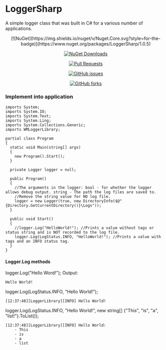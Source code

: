 # LoggerSharp
A simple logger class that was built in C# for a various number of applications.

<center>
[![NuGet](https://img.shields.io/nuget/v/Nuget.Core.svg?style=for-the-badge)](https://www.nuget.org/packages/LoggerSharp/1.0.5)

[![NuGet Downloads](https://img.shields.io/nuget/dt/Microsoft.AspNetCore.Mvc.svg?style=for-the-badge)](https://www.nuget.org/stats/packages/LoggerSharp?groupby=Version)

[![Pull Requests](https://img.shields.io/github/issues-pr/cdnjs/cdnjs.svg?style=for-the-badge)](https://github.com/WinMister332/LoggerSharp/pulls)

[![GitHub issues](https://img.shields.io/github/issues/badges/shields.svg?style=for-the-badge)](https://github.com/WinMister332/LoggerSharp/issues)

[![GitHub forks](https://img.shields.io/github/forks/badges/shields.svg?style=for-the-badge&label=Fork)](https://github.com/WinMister332/LoggerSharp/network/members)
</center>

### Implement into application

```CSharp
imports System;
imports System.IO;
imports System.Text;
imports System.Ling;
imports System.Collections.Generic;
imports WMLoggerLibrary;

partial class Program
{
  static void Main(string[] args)
  {
    new Program().Start();
  }
  
  private Logger logger = null;
  
  public Program()
  {
    //The arguments in the logger: bool - for whether the logger allows debug output. string - The path the log files are saved to.
    //Remove the string value for NO log file.
    logger = new Logger(true, new DirectoryInfo($@"{Directory.GetCurrentDirectory()}\Logs"));
  }
  
  public void Start()
  {
    //logger.Log("HelloWorld!"); //Prints a value without tags or status string and is NOT recorded to the log file.
    logger.Log(LogStatus.INFO, "HelloWorld!"); //Prints a value with tags and an INFO status tag.
  }
}
```
#### Logger.Log methods
logger.Log("Hello Word!");
Output:
```
Hello World!
```
logger.Log(LogStatus.INFO, "Hello World!");
```
[12:37:48][LoggerLibrary][INFO] Hello World!
```
logger.Log(LogStatus.INFO, "Hello World!", new string[] {"This", "is", "a", "list!"}.ToList());
```
[12:37:48][LoggerLibrary][INFO] Hello World:
    - This
    - is
    - a
    - list
```
